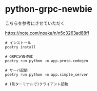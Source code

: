 # python-grpc-newbie

こちらを参考にさせていただく

https://note.com/npaka/n/n5c3263ad88ff


```shell
# インストール
poetry install

# GRPC定義作成
poetry run python -m app.proto.codegen

# サーバ起動
poetry run python -m app.simple_server

# (別ターミナルで)クライアント起動
```